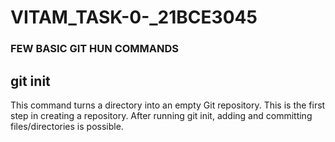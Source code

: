 # VITAM_TASK-0-_21BCE3045
### FEW BASIC GIT HUN COMMANDS 

## git init
This command turns a directory into an empty Git repository. This is the first step in creating a repository. After running git init, adding and committing files/directories is possible.
